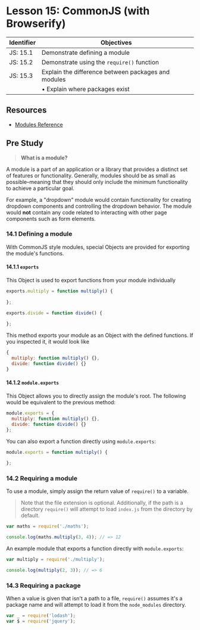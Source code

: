 # Lesson 15: CommonJS (with Browserify)

Identifier   | Objectives
-------------|------------
JS: 15.1     | Demonstrate defining a module
JS: 15.2     | Demonstrate using the `require()` function
JS: 15.3     | Explain the difference between packages and modules
             | &bull; Explain where packages exist

## Resources

- [Modules Reference](https://nodejs.org/api/modules.html)

## Pre Study

> **What is a module?**

A module is a part of an application or a library that provides a distinct set of features or functionality. Generally, modules should be as small as possible–meaning that they should only include the minimum functionality to achieve a particular goal.

For example, a "dropdown" module would contain functionality for creating dropdown components and controlling the dropdown behavior. The module would **not** contain any code related to interacting with other page components such as form elements.

### 14.1 Defining a module

With CommonJS style modules, special Objects are provided for exporting the module's functions.

#### 14.1.1 `exports`

This Object is used to export functions from your module individually

```js
exports.multiply = function multiply() {
  
};

exports.divide = function divide() {
  
};
```

This method exports your module as an Object with the defined functions. If you inspected it, it would look like

```js
{
  multiply: function multiply() {},
  divide: function divide() {}
}
```

#### 14.1.2 `module.exports`

This Object allows you to directly assign the module's root. The following would be equivalent to the previous method:

```js
module.exports = {
  multiply: function multiply() {},
  divide: function divide() {}
};
```

You can also export a function directly using `module.exports`:

```js
module.exports = function multiply() {
  
};
```

### 14.2 Requiring a module

To use a module, simply assign the return value of `require()` to a variable. 

> Note that the file extension is optional. Additionally, if the path is a directory `require()` will attempt to load `index.js` from the directory by default.

```js
var maths = require('./maths');

console.log(maths.multiply(3, 4)); // => 12
```

An example module that exports a function directly with `module.exports`:

```js
var multiply = require('./multiply');

console.log(multiply(2, 3)); // => 6
```

### 14.3 Requiring a package

When a value is given that isn't a path to a file, `require()` assumes it's a package name and will attempt to load it from the `node_modules` directory.

```js
var _ = require('lodash');
var $ = require('jquery');
```
